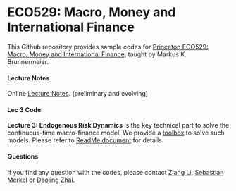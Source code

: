 # ECO529: Macro, Money and International Finance

This Github repository provides sample codes for  [Princeton ECO529: Macro, Money and International Finance](https://scholar.princeton.edu/markus/classes/eco529-financial-and-monetary-economics), taught by Markus K. Brunnermeier. 

#### Lecture Notes
Online [Lecture Notes](https://www.dropbox.com/s/z73ys7xpqaxwdua/ECO529_Notes.pdf?dl=0). (preliminary and evolving)

#### Lec 3 Code
**Lecture 3: Endogenous Risk Dynamics** is the key technical part to solve the continuous-time macro-finance model. We provide a [toolbox](https://github.com/daojingzhai/Princeton-ECO529/tree/master/Lec3) to solve such models. Please refer to [ReadMe document](https://github.com/daojingzhai/Princeton-ECO529/blob/master/Lec3/README.pdf) for details.

#### Questions
If you find any question with the codes, please contact [Ziang Li](ziang.li@princeton.edu), [Sebastian Merkel](smerkel@princeton.edu) or [Daojing Zhai](daojing.zhai@gmail.com).
